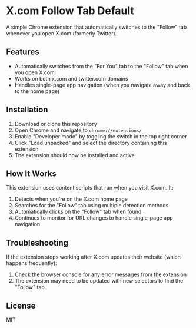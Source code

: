 # X.com Follow Tab Default

A simple Chrome extension that automatically switches to the "Follow" tab whenever you open X.com (formerly Twitter).

## Features

- Automatically switches from the "For You" tab to the "Follow" tab when you open X.com
- Works on both x.com and twitter.com domains
- Handles single-page app navigation (when you navigate away and back to the home page)

## Installation

1. Download or clone this repository
2. Open Chrome and navigate to `chrome://extensions/`
3. Enable "Developer mode" by toggling the switch in the top right corner
4. Click "Load unpacked" and select the directory containing this extension
5. The extension should now be installed and active

## How It Works

This extension uses content scripts that run when you visit X.com. It:

1. Detects when you're on the X.com home page
2. Searches for the "Follow" tab using multiple detection methods
3. Automatically clicks on the "Follow" tab when found
4. Continues to monitor for URL changes to handle single-page app navigation

## Troubleshooting

If the extension stops working after X.com updates their website (which happens frequently):

1. Check the browser console for any error messages from the extension
2. The extension may need to be updated with new selectors to find the "Follow" tab

## License

MIT
